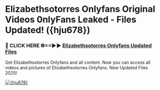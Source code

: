 # Elizabethsotorres Onlyfans Original Videos 0nlyFans Leaked - Files Updated! ({hju678})

<h3>🔴 CLICK HERE 🌐==►► <a href="https://tinyurl.com/ms9xzufz" rel="nofollow">Elizabethsotorres Onlyfans Updated Files</a></h3>

Get Elizabethsotorres Onlyfans and all content. Now you can access all videos and pictures of Elizabethsotorres Onlyfans. New Updated Files 2025!

[![{hju678}](https://i.imgur.com/PQ7UWWw.gif)](https://tinyurl.com/ms9xzufz)